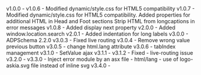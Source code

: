 v1.0.0 -
v1.0.6 - Modified dynamic/style.css for HTML5 compatibility
v1.0.7 - Modified dynamic/style.css for HTML5 compatibility.
         Added properties for additional HTML in Head and Foot sections
         Strip HTML from longcaptions in error messages
v1.0.8 - Added display next property
v2.0.0 - Added window.location.search
v2.0.1 - Added indentation for long labels
v3.0.0 - ADPSchema 2.2.0
v3.0.3 - Fixed live routing
v3.0.4 - Remove wrong value previous button
v3.0.5 - change html.lang attribute
v3.0.6 - tabIndex management
v3.1.0 - SetValue ajax
v3.1.1 -
v3.1.2 - Fixed - live-routing issue
v3.2.0 -
v3.3.0 - Inject error module by an asx file
       - html/lang
       - use of logo-askia.svg file instead of inline svg
v3.4.0 - 
